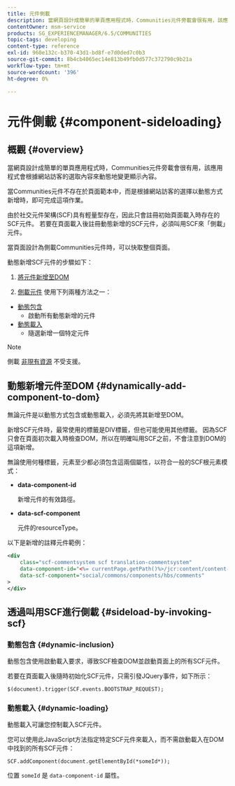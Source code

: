 ```yaml
---
title: 元件側載
description: 當網頁設計成簡單的單頁應用程式時，Communities元件旁載會很有用，該應用程式會根據網站訪客的選取內容來動態地變更顯示內容
contentOwner: msm-service
products: SG_EXPERIENCEMANAGER/6.5/COMMUNITIES
topic-tags: developing
content-type: reference
exl-id: 960e132c-b370-43d1-bd8f-e7d0ded7c0b3
source-git-commit: 8b4cb4065ec14e813b49fb0d577c372790c9b21a
workflow-type: tm+mt
source-wordcount: '396'
ht-degree: 0%

---
```


# 元件側載 {#component-sideloading}

## 概觀 {#overview}

當網頁設計成簡單的單頁應用程式時，Communities元件旁載會很有用，該應用程式會根據網站訪客的選取內容來動態地變更顯示內容。

當Communities元件不存在於頁面範本中，而是根據網站訪客的選擇以動態方式新增時，即可完成這項作業。

由於社交元件架構(SCF)具有輕量型存在，因此只會註冊初始頁面載入時存在的SCF元件。 若要在頁面載入後註冊動態新增的SCF元件，必須叫用SCF來「側載」元件。

當頁面設計為側載Communities元件時，可以快取整個頁面。

動態新增SCF元件的步驟如下：

1. [將元件新增至DOM](#dynamically-add-component-to-dom)

1. [側載元件](#sideload-by-invoking-scf) 使用下列兩種方法之一：

* [動態包含](#dynamic-inclusion)
   * 啟動所有動態新增的元件
* [動態載入](#dynamic-loading)
   * 隨選新增一個特定元件

>[!NOTE]
>
>側載 [非現有資源](scf.md#add-or-include-a-communities-component) 不受支援。

## 動態新增元件至DOM {#dynamically-add-component-to-dom}

無論元件是以動態方式包含或動態載入，必須先將其新增至DOM。

新增SCF元件時，最常使用的標籤是DIV標籤，但也可能使用其他標籤。 因為SCF只會在頁面初次載入時檢查DOM，所以在明確叫用SCF之前，不會注意到DOM的這項新增。

無論使用何種標籤，元素至少都必須包含這兩個屬性，以符合一般的SCF根元素模式：

* **data-component-id**

  新增元件的有效路徑。

* **data-scf-component**

  元件的resourceType。

以下是新增的註釋元件範例：

```xml
<div
    class="scf-commentsystem scf translation-commentsystem"
    data-component-id="<%= currentPage.getPath()%>/jcr:content/content-left/comments"
    data-scf-component="social/commons/components/hbs/comments"
>
</div>
```

## 透過叫用SCF進行側載 {#sideload-by-invoking-scf}

### 動態包含 {#dynamic-inclusion}

動態包含使用啟動載入要求，導致SCF檢查DOM並啟動頁面上的所有SCF元件。

若要在頁面載入後隨時初始化SCF元件，只需引發JQuery事件，如下所示：

`$(document).trigger(SCF.events.BOOTSTRAP_REQUEST);`

### 動態載入 {#dynamic-loading}

動態載入可讓您控制載入SCF元件。

您可以使用此JavaScript方法指定特定SCF元件來載入，而不需啟動載入在DOM中找到的所有SCF元件：

`SCF.addComponent(document.getElementById(*someId*));`

位置 `someId` 是 `data-component-id` 屬性。
